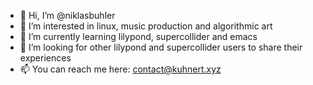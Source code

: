 - 👋 Hi, I’m @niklasbuhler
- 👀 I’m interested in linux, music production and algorithmic art
- 🌱 I’m currently learning lilypond, supercollider and emacs
- 💞️ I’m looking for other lilypond and supercollider users to share their experiences
- 📫 You can reach me here: contact@kuhnert.xyz

<!---
niklasbuhler/niklasbuhler is a ✨ special ✨ repository because its `README.md` (this file) appears on your GitHub profile.
You can click the Preview link to take a look at your changes.
--->
